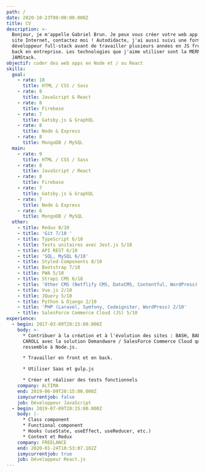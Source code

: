 ```yaml
---
path: /
date: 2020-10-23T00:00:00.000Z
title: CV
description: >-
  Bonjour, je m'appelle Gabriel Brun. Je peux vous créer votre web app ou votre
  site Internet, contactez moi ! Autodidacte, j'ai aussi suivi une formation de
  développeur full-stack avant de travailler plusieurs années en JS front et
  back en entreprise. Les technologies que j'aime utiliser sont la MERN et la
  JAMStack.
objectif: coder des web apps en Node et / ou React
skills:
  goal:
    - rate: 10
      title: HTML / CSS / Sass
    - rate: 8
      title: JavaScript & React
    - rate: 8
      title: Firebase
    - rate: 7
      title: Gatsby.js & GraphQL
    - rate: 8
      title: Node & Express
    - rate: 8
      title: MongoDB / MySQL
  main:
    - rate: 9
      title: HTML / CSS / Sass
    - rate: 8
      title: JavaScript / React
    - rate: 8
      title: Firebase
    - rate: 7
      title: Gatsby.js & GraphQL
    - rate: 7
      title: Node & Express
    - rate: 6
      title: MongoDB / MySQL
  other:
    - title: Redux 8/10
    - title: 'Git 7/10 '
    - title: TypeScript 6/10
    - title: Tests unitaires avec Jest.js 5/10
    - title: API REST 6/10
    - title: 'SQL, MySQL 6/10'
    - title: Styled-Components 8/10
    - title: Bootstrap 7/10
    - title: PWA 5/10
    - title: Strapi CMS 6/10
    - title: 'Other CMS (Netflify CMS, DatoCMS, Contentful, WordPress) 5/10'
    - title: Vue.js 2/10
    - title: JQuery 5/10
    - title: Python & Django 2/10
    - title: 'PHP (Laravel, Symfony, Codeigniter, WordPress) 2/10'
    - title: SalesForce Commerce Cloud (JS) 5/10
experience:
  - begin: 2017-03-09T20:15:00.000Z
    body: >-
      * Contribuer à la création et à l'évolution des sites : BASH, BABYLISS et
      CAROLL avec la solution Demandware / SalesForce Commerce Cloud qui
      ressemble à Node.js.

      * Travailler en front et en back.

      * Utiliser Saas et gulp.js

      * Créer et réaliser des tests fonctionnels
    company: ALTIMA
    end: 2019-06-09T20:15:00.000Z
    ismycurrentjob: false
    job: Développeur JavaScript
  - begin: 2019-07-09T20:15:00.000Z
    body: |-
      * Class component
      * Functional component
      * Hooks (useState, useEffect, useReducer, etc.)
      * Context et Redux
    company: FREELANCE
    end: 2020-01-24T10:53:07.182Z
    ismycurrentjob: true
    job: Développeur React.js
---
```


